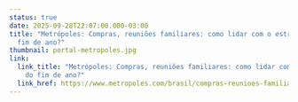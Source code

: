 ```yaml
---
status: true
date: 2025-09-28T22:07:00.000-03:00
title: "Metrópoles: Compras, reuniões familiares: como lidar com o estresse do
  fim de ano?"
thumbnail: portal-metropoles.jpg
link:
  link_title: "Metrópoles: Compras, reuniões familiares: como lidar com o estresse
    do fim de ano?"
  link_href: https://www.metropoles.com/brasil/compras-reunioes-familiares-como-lidar-com-o-estresse-do-fim-de-ano
---
```

